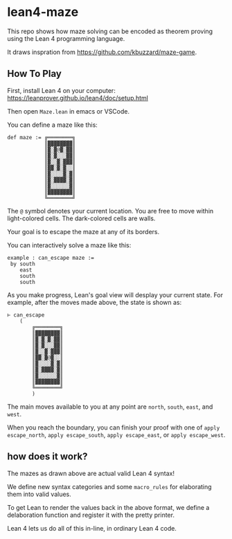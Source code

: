 # lean4-maze

This repo shows how maze solving
can be encoded as theorem proving
using the Lean 4 programming language.

It draws inspration from https://github.com/kbuzzard/maze-game.


## How To Play

First, install Lean 4 on your computer: https://leanprover.github.io/lean4/doc/setup.html

Then open `Maze.lean` in emacs or VSCode.

You can define a maze like this:

```lean
def maze := ╔════════╗
            ║▓▓▓▓▓▓▓▓║
            ║▓░▓@▓░▓▓║
            ║▓░▓░░░▓▓║
            ║▓░░▓░▓▓▓║
            ║▓▓░▓░▓░░║
            ║▓░░░░▓░▓║
            ║▓░▓▓▓▓░▓║
            ║▓░░░░░░▓║
            ║▓▓▓▓▓▓▓▓║
            ╚════════╝
```

The `@` symbol denotes your current location.
You are free to move within light-colored cells.
The dark-colored cells are walls.

Your goal is to escape the maze at any of its borders.

You can interactively solve a maze like this:


```lean
example : can_escape maze :=
 by south
    east
    south
    south
```

As you make progress, Lean's goal view will desplay your current state.
For example, after the moves made above, the state is shown as:

```lean
⊢ can_escape
    (
        ╔════════╗
        ║▓▓▓▓▓▓▓▓║
        ║▓░▓░▓░▓▓║
        ║▓░▓░░░▓▓║
        ║▓░░▓░▓▓▓║
        ║▓▓░▓@▓░░║
        ║▓░░░░▓░▓║
        ║▓░▓▓▓▓░▓║
        ║▓░░░░░░▓║
        ║▓▓▓▓▓▓▓▓║
        ╚════════╝
        )
```

The main moves available to you at any point are `north`, `south`, `east`, and `west`.

When you reach the boundary, you can finish your proof with one of
`apply escape_north`, `apply escape_south`, `apply escape_east`, or `apply escape_west`.

## how does it work?

The mazes as drawn above are actual valid Lean 4 syntax!

We define new syntax categories and some `macro_rules` for elaborating
them into valid values.

To get Lean to render the values back in the above format,
we define a delaboration function and register it with the pretty printer.

Lean 4 lets us do all of this in-line, in ordinary Lean 4 code.


